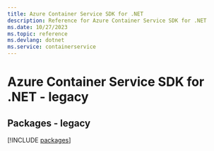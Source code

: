 ```yaml
---
title: Azure Container Service SDK for .NET
description: Reference for Azure Container Service SDK for .NET
ms.date: 10/27/2023
ms.topic: reference
ms.devlang: dotnet
ms.service: containerservice
---
```

# Azure Container Service SDK for .NET - legacy
## Packages - legacy
[!INCLUDE [packages](container-service-index.md)]